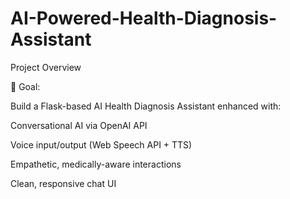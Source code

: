 # AI-Powered-Health-Diagnosis-Assistant
Project Overview


🎯 Goal:

Build a Flask-based AI Health Diagnosis Assistant enhanced with:

Conversational AI via OpenAI API

Voice input/output (Web Speech API + TTS)

Empathetic, medically-aware interactions

Clean, responsive chat UI
